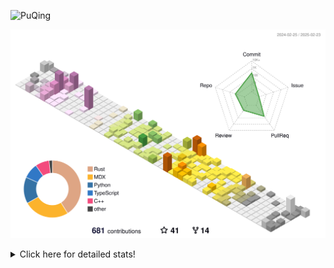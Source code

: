 ![PuQing](https://user-images.githubusercontent.com/27223114/171565019-9a56fae6-b08b-421f-99db-7e830da42371.png)

![](./profile-3d-contrib/profile-season-animate.svg)

<details>
<summary>Click here for detailed stats!</summary>

<!--START_SECTION:waka-->
![Lines of code](https://img.shields.io/badge/From%20Hello%20World%20I%27ve%20Written-1.8%20million%20lines%20of%20code-blue)

**🐱 My GitHub Data** 

> 📦 431.8 kB Used in GitHub's Storage 
 > 
> 🏆 71 Contributions in the Year 2025
 > 
> 🚫 Not Opted to Hire
 > 
> 📜 39 Public Repositories 
 > 
> 🔑 33 Private Repositories 
 > 
**I'm an Early 🐤** 

```text
🌞 Morning                786 commits         ██░░░░░░░░░░░░░░░░░░░░░░░   08.47 % 
🌆 Daytime                4164 commits        ███████████░░░░░░░░░░░░░░   44.86 % 
🌃 Evening                2135 commits        ██████░░░░░░░░░░░░░░░░░░░   23.00 % 
🌙 Night                  2198 commits        ██████░░░░░░░░░░░░░░░░░░░   23.68 % 
```


📊 **This Week I Spent My Time On** 

```text
💬 Programming Languages: 
CLI                      7 hrs 6 mins        ██████░░░░░░░░░░░░░░░░░░░   25.27 % 
Reading Paper            4 hrs 33 mins       ████░░░░░░░░░░░░░░░░░░░░░   16.20 % 
C++                      3 hrs 33 mins       ███░░░░░░░░░░░░░░░░░░░░░░   12.69 % 
Writing Paper            2 hrs 48 mins       ██░░░░░░░░░░░░░░░░░░░░░░░   09.97 % 
Markdown                 2 hrs 16 mins       ██░░░░░░░░░░░░░░░░░░░░░░░   08.08 % 

🔥 Editors: 
Ghostty                  7 hrs 6 mins        ██████░░░░░░░░░░░░░░░░░░░   25.27 % 
VS Code                  5 hrs 56 mins       █████░░░░░░░░░░░░░░░░░░░░   21.15 % 
Zotero                   4 hrs 33 mins       ████░░░░░░░░░░░░░░░░░░░░░   16.20 % 
Texifier                 2 hrs 48 mins       ██░░░░░░░░░░░░░░░░░░░░░░░   09.97 % 
NetEaseMusic             2 hrs 14 mins       ██░░░░░░░░░░░░░░░░░░░░░░░   07.96 % 

💻 Operating System: 
Mac                      22 hrs 9 mins       ████████████████████░░░░░   78.88 % 
WSL                      4 hrs 39 mins       ████░░░░░░░░░░░░░░░░░░░░░   16.60 % 
Linux                    1 hr 16 mins        █░░░░░░░░░░░░░░░░░░░░░░░░   04.52 % 
```


<!--END_SECTION:waka-->
</details>
